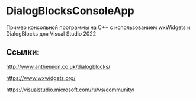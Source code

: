 # DialogBlocksConsoleApp
Пример консольной программы на C++ с использованием wxWidgets и DialogBlocks для Visual Studio 2022

## Ссылки:

http://www.anthemion.co.uk/dialogblocks/

https://www.wxwidgets.org/

https://visualstudio.microsoft.com/ru/vs/community/
